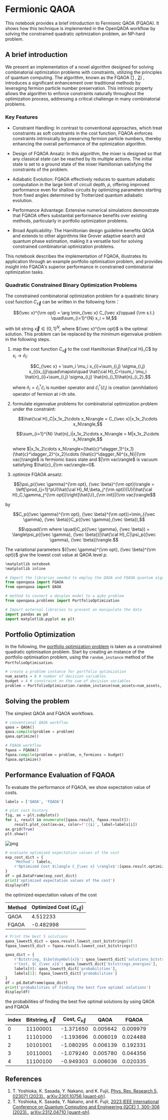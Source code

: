 # Fermionic QAOA

This notebook provides a brief introduction to Fermionic QAOA (FQAOA). 
It shows how this technique is implemented in the OpenQAOA workflow by solving the constrained quadratic optimization problem, an NP-hard problem.

## A brief introduction

We present an implementation of a novel algorithm designed for solving combinatorial optimization problems with constraints, utilizing the principles of quantum computing. The algorithm, known as the FQAOA [[1](https://journals.aps.org/prresearch/pdf/10.1103/PhysRevResearch.5.023071)
, [2](https://arxiv.org/pdf/2312.04710)]
, introduces a significant enhancement over traditional methods by leveraging fermion particle number preservation. This intrinsic property allows the algorithm to enforce constraints naturally throughout the optimization process, addressing a critical challenge in many combinatorial problems.

### Key Features
- Constraint Handling: In contrast to conventional approaches, which treat constraints as soft constraints in the cost function, FQAOA enforces constraints intrinsically by preserving fermion particle numbers, thereby enhancing the overall performance of the optimization algorithm.

- Design of FQAOA Ansatz: In this algorithm,
the mixer is designed so that any classical state can be reached by its multiple actions.
The initial state is set to a ground state of the mixer Hamiltonian satisfying the constraints of the problem.

- Adiabatic Evolution: FQAOA effectively reduces to quantum adiabatic computation in the large limit of circuit depth, $p$, offering improved performance even for shallow circuits by optimizing parameters starting from fixed angles determined by Trotterized quantum adiabatic evolution.

- Performance Advantage: Extensive numerical simulations demonstrate that FQAOA offers substantial performance benefits over existing methods, particularly in portfolio optimization problems.

- Broad Applicability: The Hamiltonian design guideline benefits QAOA and extends to other algorithms like Grover adaptive search and quantum phase estimation, making it a versatile tool for solving constrained combinatorial optimization problems.

This notebook describes the implementation of FQAOA, illustrates its application through an example portfolio optimisation problem, and provides insight into FQAOA's superior performance in constrained combinatorial optimization tasks.

### Quadratic Constrained Binary Optimization Problems
The constrained combinatorial optimization problem for a quadratic binary cost function $C_{\vec x}$ can be written in the following form：

$${\vec x}^{\rm opt} = \arg \min_{\vec x} C_{\vec x}\qquad {\rm s.t.} \quad\sum_{i=1}^{N} x_i = M,$$

with bit string ${\vec x}\in \{0,1\}^N$, where ${\vec x}^{\rm opt}$ is the optimal solution.
This problem can be replaced by the minimum eigenvalue problem in the following steps.

1. map the cost function $C_{\vec x}$ to the cost Hamiltonian $\hat{\cal H}_C$ by $x_i\rightarrow \hat{n}_i$:

    $$C_{\vec x} = \sum_i \mu_i x_{i}+\sum_{i,j} \sigma_{i,j} x_{i}x_{j}\quad\mapsto\quad \hat{\cal H}_C=\sum_i \mu_i \hat{n}_{i}+\sum_{i,j} \sigma_{i,j} \hat{n}_{i_1}\hat{n}_{i_2},$$
    
    where $\hat{n}_i = \hat{c}^\dagger_i\hat{c}_i$ is number operator and $\hat{c}_i^\dagger (\hat{c}_i)$ is creation (annihilation) operator of fermion at $i$-th site.

2. formulate eigenvalue problems for combinatorial optimization problem under the constraint:

    $$\hat{\cal H}_C|x_1x_2\cdots x_N\rangle = C_{\vec x}|x_1x_2\cdots x_N\rangle,$$
    
    $$\sum_{i=1}^{N} \hat{n}_i|x_1x_2\cdots x_N\rangle = M|x_1x_2\cdots x_N\rangle,$$
    
    where $|x_1x_2\cdots x_N\rangle=(\hat{c}^\dagger_1)^{x_1}(\hat{c}^\dagger_2)^{x_2}\cdots (\hat{c}^\dagger_N)^{x_N}|{\rm vac}\rangle$ is fermionic basis state and $|\rm vac\rangle$ is vacuum satisfying $\hat{c}_i|\rm vac\rangle=0$.

3. optimize FQAOA ansatz:

$$|\psi_p({\vec \gamma}^{\rm opt}, {\vec \beta}^{\rm opt})\rangle
= \left[\prod_{j=1}^pU(\hat{\cal H}_M,\beta_j^{\rm opt}){U}(\hat{\cal H}_C,\gamma_j^{\rm opt})\right]\hat{U}_{\rm init}|{\rm vac}\rangle$$

by

$$C_p({\vec \gamma}^{\rm opt}, {\vec \beta}^{\rm opt})=\min_{{\vec \gamma}, {\vec \beta}}C_p({\vec \gamma},{\vec \beta}),$$

$$\qquad{\rm where \quad}C_p({\vec \gamma}, {\vec \beta}) = \langle\psi_p({\vec \gamma}, {\vec \beta})|\hat{\cal H}_C|\psi_p({\vec \gamma}, {\vec \beta})\rangle.$$

The variational parameters $({\vec \gamma}^{\rm opt}, {\vec \beta}^{\rm opt})$ give the lowest cost value at QAOA level $p$.



```python
%matplotlib notebook
%matplotlib inline

# Import the libraries needed to employ the QAOA and FQAOA quantum algorithm using OpenQAOA
from openqaoa import FQAOA
from openqaoa import QAOA

# method to covnert a docplex model to a qubo problem
from openqaoa.problems import PortfolioOptimization

# Import external libraries to present an manipulate the data
import pandas as pd
import matplotlib.pyplot as plt
```

## Portfolio Optimization

In the following, the [portfolio optimization problem](https://en.wikipedia.org/wiki/Portfolio_optimization) is taken as a constrained quadratic optimisation problem.
Start by creating an instance of the portfolio optimisation problem, using the `random_instance` method of the `PortfolioOptimisation`.


```python
# create a problem instance for portfolio optimization
num_assets = 8 # number of decision variables
budget = 4 # constraint on the sum of decision variables
problem = PortfolioOptimization.random_instance(num_assets=num_assets, budget=budget, penalty = None).qubo
```

##  Solving the problem

The simplest QAOA and FQAOA workflows.


```python
# conventional QAOA workflow
qaoa = QAOA()
qaoa.compile(problem = problem)
qaoa.optimize()
```


```python
# FQAOA workflow
fqaoa = FQAOA()
fqaoa.compile(problem = problem, n_fermions = budget)
fqaoa.optimize()
```

## Performance Evaluation of FQAOA
To evaluate the performance of FQAOA, we show expectation value of costs. 


```python
labels = ['QAOA', 'FQAOA']

# plot cost history
fig, ax = plt.subplots()
for i, result in enumerate([qaoa.result, fqaoa.result]):
    result.plot_cost(ax=ax, color=f'C{i}', label=labels[i])
ax.grid(True)
plt.show()
```


    
![png](/img/fqaoa_steps.png)
    



```python
# evaluate optimized expectation values of the cost
exp_cost_dict = {
    'Method': labels,
    r'Optimized Cost $\langle C_{\vec x} \rangle$':[qaoa.result.optimized['cost'], fqaoa.result.optimized['cost']]
}
df = pd.DataFrame(exp_cost_dict)
print('optimized expectation values of the cost')
display(df)
```

the optimized expectation values of the cost


| Method | Optimized Cost $\langle C_{\vec x} \rangle$ |
|--------|----------------|
| QAOA   | 4.512233       |
| FQAOA  | -0.482998      |



```python
# Print the best 5 solutions
qaoa_lowest5_dict = qaoa.result.lowest_cost_bitstrings(5)
fqaoa_lowest5_dict = fqaoa.result.lowest_cost_bitstrings(5)

qaoa_dict = {
    r'Bitstring, $\boldsymbol{x}$': qaoa_lowest5_dict['solutions_bitstrings'],
    r'Cost, $C_{\vec x}$': qaoa_lowest5_dict['bitstrings_energies'],
    labels[0]: qaoa_lowest5_dict['probabilities'],
    labels[1]: fqaoa_lowest5_dict['probabilities']
}
df = pd.DataFrame(qaoa_dict)
print('probabilities of finding the best five optimal solutions')
display(df)
```

the probabilities of finding the best five optimal solutions by using QAOA and FQAOA

| index | Bitstring, $\vec x$ | Cost, $C_{\vec x}$| QAOA     | FQAOA    |
|-------|---------------------|-------------------|----------|----------|
| 0     | 11100001            | -1.371650         | 0.005642 | 0.009979 |
| 1     | 11101000            | -1.193696         | 0.006019 | 0.024488 |
| 2     | 10101001            | -1.080295         | 0.006139 | 0.192331 |
| 3     | 10110001            | -1.079240         | 0.005780 | 0.044356 |
| 4     | 11100100            | -0.949303         | 0.006036 | 0.020335 |


References
----------
1. T. Yoshioka, K. Sasada, Y. Nakano, and K. Fujii, [Phys. Rev. Research 5, 023071 (2023).](https://journals.aps.org/prresearch/pdf/10.1103/PhysRevResearch.5.023071), [arXiv:2301.10756 [quant-ph]](https://arxiv.org/pdf/2301.10756).
2. T. Yoshioka, K. Sasada, Y. Nakano, and K. Fujii, [2023 IEEE International Conference on Quantum Computing and Engineering (QCE) 1, 300-306 (2023).](https://ieeexplore.ieee.org/document/10313662), [arXiv:2312.04710 [quant-ph]](https://arxiv.org/pdf/2312.04710).
